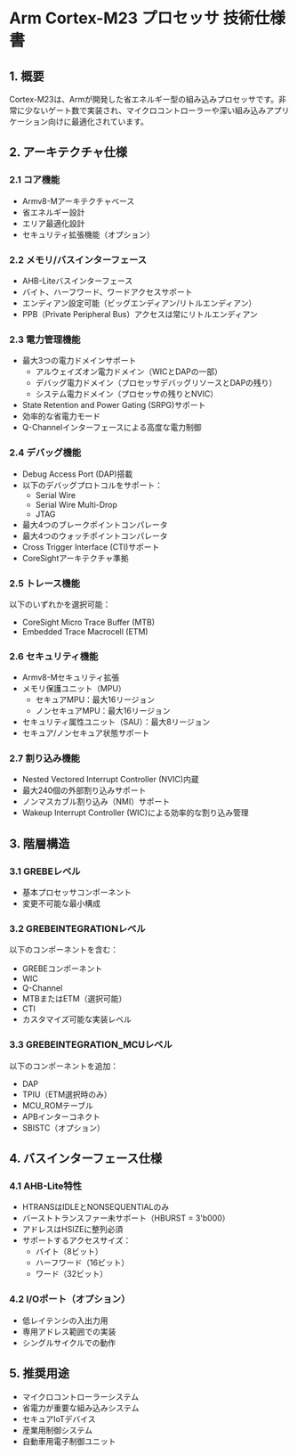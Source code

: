 # Arm Cortex-M23 プロセッサ 技術仕様書

## 1. 概要
Cortex-M23は、Armが開発した省エネルギー型の組み込みプロセッサです。非常に少ないゲート数で実装され、マイクロコントローラーや深い組み込みアプリケーション向けに最適化されています。

## 2. アーキテクチャ仕様

### 2.1 コア機能
- Armv8-Mアーキテクチャベース
- 省エネルギー設計
- エリア最適化設計
- セキュリティ拡張機能（オプション）

### 2.2 メモリ/バスインターフェース
- AHB-Liteバスインターフェース
- バイト、ハーフワード、ワードアクセスサポート
- エンディアン設定可能（ビッグエンディアン/リトルエンディアン）
- PPB（Private Peripheral Bus）アクセスは常にリトルエンディアン

### 2.3 電力管理機能
- 最大3つの電力ドメインサポート
  - アルウェイズオン電力ドメイン（WICとDAPの一部）
  - デバッグ電力ドメイン（プロセッサデバッグリソースとDAPの残り）
  - システム電力ドメイン（プロセッサの残りとNVIC）
- State Retention and Power Gating (SRPG)サポート
- 効率的な省電力モード
- Q-Channelインターフェースによる高度な電力制御

### 2.4 デバッグ機能
- Debug Access Port (DAP)搭載
- 以下のデバッグプロトコルをサポート：
  - Serial Wire
  - Serial Wire Multi-Drop
  - JTAG
- 最大4つのブレークポイントコンパレータ
- 最大4つのウォッチポイントコンパレータ
- Cross Trigger Interface (CTI)サポート
- CoreSightアーキテクチャ準拠

### 2.5 トレース機能
以下のいずれかを選択可能：
- CoreSight Micro Trace Buffer (MTB)
- Embedded Trace Macrocell (ETM)

### 2.6 セキュリティ機能
- Armv8-Mセキュリティ拡張
- メモリ保護ユニット（MPU）
  - セキュアMPU：最大16リージョン
  - ノンセキュアMPU：最大16リージョン
- セキュリティ属性ユニット（SAU）：最大8リージョン
- セキュア/ノンセキュア状態サポート

### 2.7 割り込み機能
- Nested Vectored Interrupt Controller (NVIC)内蔵
- 最大240個の外部割り込みサポート
- ノンマスカブル割り込み（NMI）サポート
- Wakeup Interrupt Controller (WIC)による効率的な割り込み管理

## 3. 階層構造

### 3.1 GREBEレベル
- 基本プロセッサコンポーネント
- 変更不可能な最小構成

### 3.2 GREBEINTEGRATIONレベル
以下のコンポーネントを含む：
- GREBEコンポーネント
- WIC
- Q-Channel
- MTBまたはETM（選択可能）
- CTI
- カスタマイズ可能な実装レベル

### 3.3 GREBEINTEGRATION_MCUレベル
以下のコンポーネントを追加：
- DAP
- TPIU（ETM選択時のみ）
- MCU_ROMテーブル
- APBインターコネクト
- SBISTC（オプション）

## 4. バスインターフェース仕様

### 4.1 AHB-Lite特性
- HTRANSはIDLEとNONSEQUENTIALのみ
- バーストトランスファー未サポート（HBURST = 3'b000）
- アドレスはHSIZEに整列必須
- サポートするアクセスサイズ：
  - バイト（8ビット）
  - ハーフワード（16ビット）
  - ワード（32ビット）

### 4.2 I/Oポート（オプション）
- 低レイテンシの入出力用
- 専用アドレス範囲での実装
- シングルサイクルでの動作

## 5. 推奨用途
- マイクロコントローラーシステム
- 省電力が重要な組み込みシステム
- セキュアIoTデバイス
- 産業用制御システム
- 自動車用電子制御ユニット
